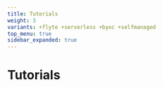 ```yaml
---
title: Tutorials
weight: 3
variants: +flyte +serverless +byoc +selfmanaged
top_menu: true
sidebar_expanded: true
---
```


# Tutorials
